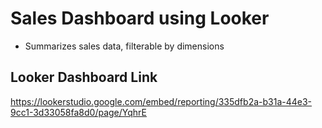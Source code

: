 # Sales Dashboard using Looker
- Summarizes sales data, filterable by dimensions

## Looker Dashboard Link
https://lookerstudio.google.com/embed/reporting/335dfb2a-b31a-44e3-9cc1-3d33058fa8d0/page/YqhrE
